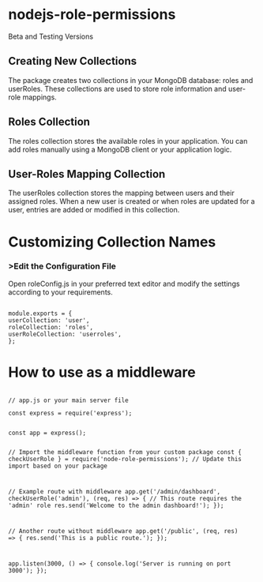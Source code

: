 # nodejs-role-permissions

Beta and Testing Versions




<h2>Creating New Collections</h2>
<p>The package creates two collections in your MongoDB database: roles and userRoles. These collections are used to store role information and user-role mappings.</p>

<h2>Roles Collection</h2>
The roles collection stores the available roles in your application. You can add roles manually using a MongoDB client or your application logic.

<h2>User-Roles Mapping Collection</h2>
The userRoles collection stores the mapping between users and their assigned roles. When a new user is created or when roles are updated for a user, entries are added or modified in this collection.



<h1>Customizing Collection Names</h1>
<h3>>Edit the Configuration File</h3>

Open roleConfig.js in your preferred text editor and modify the settings according to your requirements.


<pre class="notranslate"><code>
module.exports = {
userCollection: 'user',
roleCollection: 'roles',
userRoleCollection: 'userroles',
};</code></pre>


<h1>How to use as a middleware</h1>
<pre class="notranslate"><code>
// app.js or your main server file
<p style="color🧑‍🦰">const express = require('express');</p>
const app = express();

// Import the middleware function from your custom package
const { checkUserRole } = require('node-role-permissions'); // Update this import based on your package

// Example route with middleware
app.get('/admin/dashboard', checkUserRole('admin'), (req, res) => {
  // This route requires the 'admin' role
  res.send('Welcome to the admin dashboard!');
});

// Another route without middleware
app.get('/public', (req, res) => {
  res.send('This is a public route.');
});

app.listen(3000, () => {
  console.log('Server is running on port 3000');
});


</code></pre>
